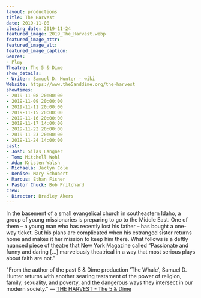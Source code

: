 ```yaml
---
layout: productions
title: The Harvest
date: 2019-11-08
closing_date: 2019-11-24
featured_image: 2019_The_Harvest.webp
featured_image_attr:
featured_image_alt:
featured_image_caption:
Genres: 
- Play
Theatre: The 5 & Dime
show_details:
- Writer: Samuel D. Hunter - wiki
Website: https://www.the5anddime.org/the-harvest
showtimes:
- 2019-11-08 20:00:00
- 2019-11-09 20:00:00
- 2019-11-11 20:00:00
- 2019-11-15 20:00:00
- 2019-11-16 20:00:00
- 2019-11-17 14:00:00
- 2019-11-22 20:00:00
- 2019-11-23 20:00:00
- 2019-11-24 14:00:00
cast:
- Josh: Silas Langner
- Tom: Mitchell Wohl
- Ada: Kristen Walsh
- Michaela: Jaclyn Cole
- Denise: Mary Schubert
- Marcus: Ethan Fisher
- Pastor Chuck: Bob Pritchard
crew:
- Director: Bradley Akers
---
```

In the basement of a small evangelical church in southeastern Idaho, a group of young missionaries is preparing to go to the Middle East. One of them – a young man who has recently lost his father – has bought a one-way ticket. But his plans are complicated when his estranged sister returns home and makes it her mission to keep him there. What follows is a deftly nuanced piece of theatre that New York Magazine called “Passionate and funny and daring […] marvelously theatrical in a way that most serious plays about faith are not.”

"From the author of the past 5 & Dime production 'The Whale', Samuel D. Hunter returns with another searing testament of the power of religion, family, sexuality, and poverty, and the dangerous ways they intersect in our modern society." — [THE HARVEST - The 5 & Dime](https://www.the5anddime.org/the-harvest)